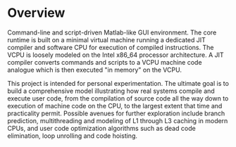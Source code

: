# Overview
Command-line and script-driven Matlab-like GUI environment. The core runtime is built on a minimal virtual machine running a dedicated JIT compiler and software CPU for execution of compiled instructions. The VCPU is loosely modeled on the Intel x86_64 processor architecture. A JIT compiler converts commands and scripts to a VCPU machine code analogue which is then executed "in memory" on the VCPU. 

This project is intended for personal experimentation. The ultimate goal is to build a comprehensive model illustrating how real systems compile and execute user code, from the compilation of source code all the way down to execution of machine code on the CPU, to the largest extent that time and practicality permit. Possible avenues for further exploration include branch prediction, multithreading and modeling of L1 through L3 caching in modern CPUs, and user code optimization algorithms such as dead code elimination, loop unrolling and code hoisting.
